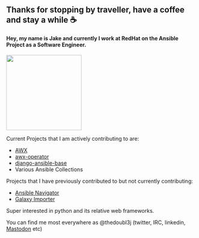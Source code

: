 ## Thanks for stopping by traveller, have a coffee and stay a while ☕
#### Hey, my name is Jake and currently I work at RedHat on the Ansible Project as a Software Engineer. <div id="header" align="center">
  <img src="https://media.giphy.com/media/2ipieXHiKdnqrKYpxc/giphy.gif" width="200"/>
</div>

Current Projects that I am actively contributing to are: 
- [AWX](https://github.com/ansible/awx)
- [awx-operator](https://github.com/ansible/awx-operator)
- [django-ansible-base](https://github.com/ansible/django-ansible-base)
- Various Ansible Collections

Projects that I have previously contributed to but not currently contributing:
- [Ansible Navigator](https://github.com/ansible/ansible-navigator)
- [Galaxy Importer](https://github.com/ansible/galaxy-importer)

Super interested in python and its relative web frameworks. 

You can find me most everywhere as @thedoubl3j (twitter, IRC, linkedin, <a rel="me" href="https://fosstodon.org/@thedoubl3j">Mastodon</a> etc)

<!--
**thedoubl3j/thedoubl3j** is a ✨ _special_ ✨ repository because its `README.md` (this file) appears on your GitHub profile.

Here are some ideas to get you started:

- 🔭 I’m currently working on ...
- 🌱 I’m currently learning ...
- 👯 I’m looking to collaborate on ...
- 🤔 I’m looking for help with ...
- 💬 Ask me about ...
- 📫 How to reach me: ...
- 😄 Pronouns: ...
- ⚡ Fun fact: ...
-->
